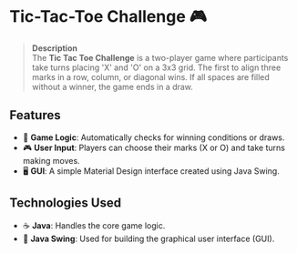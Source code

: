 # Tic-Tac-Toe Challenge 🎮

> **Description**  
The **Tic Tac Toe Challenge** is a two-player game where participants take turns placing 'X' and 'O' on a 3x3 grid. The first to align three marks in a row, column, or diagonal wins. If all spaces are filled without a winner, the game ends in a draw.

## Features  
- 🧠 **Game Logic**: Automatically checks for winning conditions or draws.
- 🎮 **User Input**: Players can choose their marks (X or O) and take turns making moves.
- 🖥️ **GUI**: A simple Material Design interface created using Java Swing.

## Technologies Used  
- ☕ **Java**: Handles the core game logic.
- 🎨 **Java Swing**: Used for building the graphical user interface (GUI).
